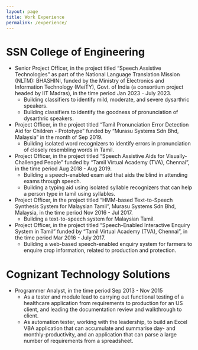 ```yaml
---
layout: page
title: Work Experience
permalink: /experience/
---
```


# SSN College of Engineering
- Senior Project Officer, in the project titled “Speech Assistive Technologies” as part of the National Language Translation Mission (NLTM): BHASHINI, funded by the Ministry of Electronics and Information Technology  (MeiTY), Govt. of India (a consortium project headed by IIT Madras), in the time period Jan 2023 - July 2023.
    - Building classifiers to identify mild, moderate, and severe dysarthric speakers.
    - Building classifiers to identify the goodness of pronunciation of dysarthric speakers.
- Project Officer, in the project titled “Tamil Pronunciation Error Detection Aid for Children - Prototype” funded by “Murasu Systems Sdn Bhd, Malaysia” in the month of Sep 2019.
    - Building isolated word recognizers to identify errors in pronunciation of closely resembling words in Tamil. 
- Project Officer, in the project titled “Speech Assistive Aids for Visually-Challenged People” funded by “Tamil Virtual Academy (TVA), Chennai”, in the time period Aug 2018 - Aug 2019.
    - Building a speech-enabled exam aid that aids the blind in attending exams through speech. 
    - Building a typing aid using isolated syllable recognizers that can help a person type in tamil using syllables.
- Project Officer, in the project titled “HMM-based Text-to-Speech Synthesis System for Malaysian Tamil”, Murasu Systems Sdn Bhd, Malaysia, in the time period Nov 2016 - Jul 2017.
    - Building a text-to-speech system for Malaysian Tamil. 
- Project Officer, in the project titled “Speech-Enabled Interactive Enquiry System in Tamil” funded by “Tamil Virtual Academy (TVA), Chennai”, in the time period Mar 2016 - July 2017.
    - Building a web-based speech-enabled enquiry system for farmers to enquire crop information, related to production and protection. 

# Cognizant Technology Solutions
- Programmer Analyst, in the time period Sep 2013 - Nov 2015
    - As a tester and module lead to carrying out functional testing of a healthcare application from requirements to production for an US client, and leading the documentation review and walkthrough to client. 
    - As automation tester, working with the leadership, to build an Excel VBA application that can accumulate and summarise day- and monthly-productivity, and an application that can parse a large number of requirements from a spreadsheet.

